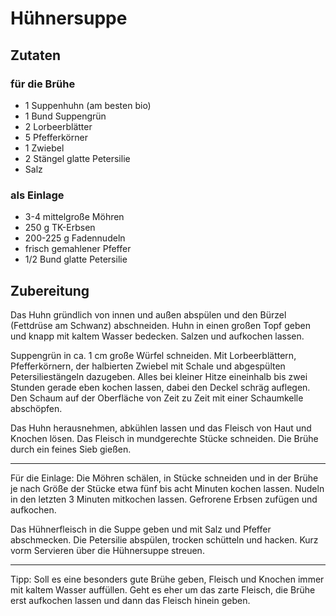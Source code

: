 # Hühnersuppe

## Zutaten

### für die Brühe

- 1 Suppenhuhn (am besten bio)
- 1 Bund Suppengrün
- 2 Lorbeerblätter
- 5 Pfefferkörner
- 1 Zwiebel
- 2 Stängel glatte Petersilie
- Salz

### als Einlage

- 3-4 mittelgroße Möhren
- 250 g TK-Erbsen
- 200-225 g Fadennudeln
- frisch gemahlener Pfeffer
- 1/2 Bund glatte Petersilie

## Zubereitung

Das Huhn gründlich von innen und außen abspülen und den Bürzel (Fettdrüse am Schwanz) abschneiden. Huhn in einen großen Topf geben und knapp mit kaltem Wasser bedecken. Salzen und aufkochen lassen.

Suppengrün in ca. 1 cm große Würfel schneiden. Mit Lorbeerblättern, Pfefferkörnern, der halbierten Zwiebel mit Schale und abgespülten Petersiliestängeln dazugeben. Alles bei kleiner Hitze eineinhalb bis zwei Stunden gerade eben kochen lassen, dabei den Deckel schräg auflegen. Den Schaum auf der Oberfläche von Zeit zu Zeit mit einer Schaumkelle abschöpfen. 

Das Huhn herausnehmen, abkühlen lassen und das Fleisch von Haut und Knochen lösen. Das Fleisch in mundgerechte Stücke schneiden. Die Brühe durch ein feines Sieb gießen.

* * *

Für die Einlage: Die Möhren schälen, in Stücke schneiden und in der Brühe je nach Größe der Stücke etwa fünf bis acht Minuten kochen lassen. Nudeln in den letzten 3 Minuten mitkochen lassen. Gefrorene Erbsen zufügen und aufkochen.

Das Hühnerfleisch in die Suppe geben und mit Salz und Pfeffer abschmecken. Die Petersilie abspülen, trocken schütteln und hacken. Kurz vorm Servieren über die Hühnersuppe streuen.

* * *

Tipp: Soll es eine besonders gute Brühe geben, Fleisch und Knochen immer mit kaltem Wasser auffüllen. Geht es eher um das zarte Fleisch, die Brühe erst aufkochen lassen und dann das Fleisch hinein geben.

